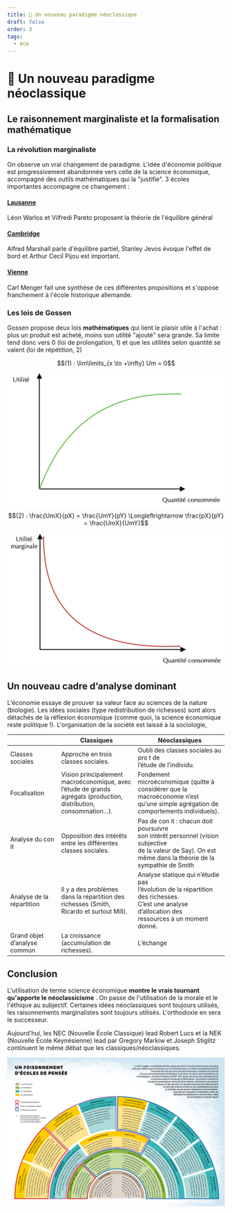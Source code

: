 ```yaml
---
title: 🌄 Un nouveau paradigme néoclassique
draft: false
order: 3
tags:
  - eco
---
```

# 🌄 Un nouveau paradigme néoclassique
## Le raisonnement marginaliste et la formalisation mathématique
### La révolution marginaliste

On observe un vrai changement de paradigme. L'idée d'économie politique est progressivement abandonnée vers celle de la science économique, accompagné des outils mathématiques qui la "justifie".  3 écoles importantes accompagne ce changement :

#### <u>Lausanne</u>
Léon Warlos et Vilfredi Pareto proposent la théorie de l'équilibre général
#### <u>Cambridge</u>
Alfred Marshall parle d'équilibre partiel, Stanley Jevos évoque l'effet de bord et Arthur Cecil Pijou est important.
#### <u>Vienne</u>
Carl Menger fait une synthèse de ces différentes propositions et s'oppose franchement à l'école historique allemande.
### Les lois de Gossen

Gossen propose deux lois **mathématiques** qui lient le plaisir utile à l'achat : plus un produit est acheté, moins son utilité "ajouté" sera grande. Sa limite tend donc vers 0 (loi  de prolongation, 1) et que les utilités selon quantité se valent (loi de répétition, 2)

$$(1) : \lim\limits_{x \to +\infty} Um = 0$$
![](graph1.png)
$$(2) : \frac{UmX}{pX} = \frac{UmY}{pY} \Longleftrightarrow \frac{pX}{pY} = \frac{UmX}{UmY}$$
![](graph2.png)
## Un nouveau cadre d’analyse dominant

L'économie essaye de prouver sa valeur face au sciences de la nature (biologie). Les idées sociales (type redistribution de richesses) sont alors détachés de la réflexion économique (comme quoi, la science économique reste politique !). L'organisation de la société est laissé à la sociologie, 


|                              | Classiques                                                                                                              | Néoclassiques                                                                                                                                                     |
| ---------------------------- | ----------------------------------------------------------------------------------------------------------------------- | ----------------------------------------------------------------------------------------------------------------------------------------------------------------- |
| Classes sociales             | Approche en trois classes sociales.                                                                                     | Oubli des classes sociales au pro t de<br>l’étude de l’individu.                                                                                                  |
| Focalisation                 | Vision principalement macroéconomique, avec<br>l’étude de grands agrégats (production,<br>distribution, consommation…). | Fondement microéconomique (quitte à<br>considérer que la macroéconomie n’est<br>qu’une simple agrégation de<br>comportements individuels).                        |
| Analyse du con it            | Opposition des intérêts entre les différentes<br>classes sociales.                                                      | Pas de con it : chacun doit poursuivre<br>son intérêt personnel (vision subjective <br>de la valeur de Say). On est même dans la théorie de la sympathie de Smith |
| Analyse de la répartition    | Il y a des problèmes dans la répartition des<br>richesses (Smith, Ricardo et surtout Mill).                             | Analyse statique qui n’étudie pas<br>l’évolution de la répartition des richesses.<br>C’est une analyse d’allocation des<br>ressources à un moment donné.          |
| Grand objet d’analyse commun | La croissance (accumulation de richesses).                                                                              | L’échange                                                                                                                                                         |

## Conclusion

L'utilisation de terme science économique **montre le vrais tournant qu'apporte le néoclassicisme** . On passe de l'utilisation de la morale et le l'éthique au subjectif. Certaines idées néoclassiques sont toujours utilisés, les raisonnements marginalistes sont toujours utilisés. L'orthodoxie en sera le successeur.

Aujourd'hui, les NEC (Nouvelle École Classique) lead Robert Lucs et la NEK (Nouvelle École Keynésienne) lead par Gregory Markiw et Joseph Stiglitz continuent le même débat que les classiques/néoclassiques.

![](ecoles.png)
